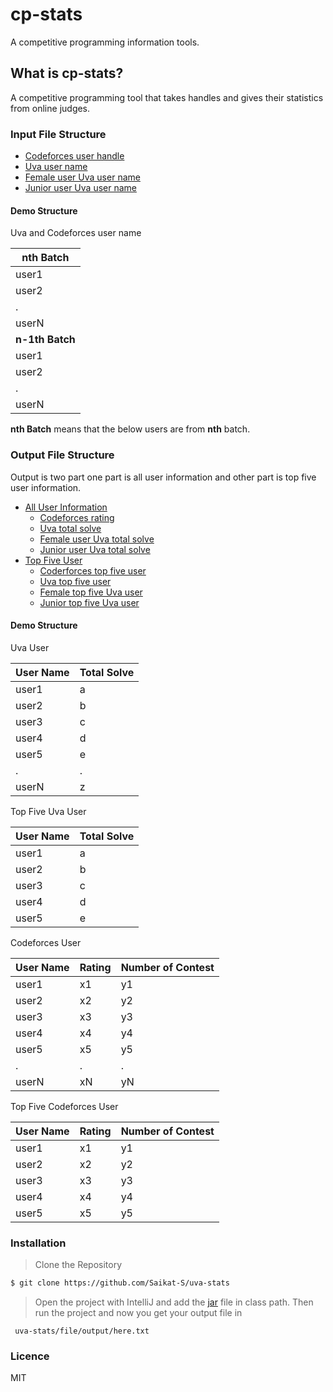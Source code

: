 # cp-stats

A competitive programming information tools.

## What is cp-stats?
A competitive programming tool that takes handles and gives their statistics from online judges.

### Input File Structure

 - [Codeforces user handle](https://github.com/Saikat-S/uva-stats/blob/master/file/input_file/codeforces_user_handle.txt)
 - [Uva user name](https://github.com/Saikat-S/uva-stats/blob/master/file/input_file/uva_user_name.txt)
 - [Female user Uva user name](https://github.com/Saikat-S/uva-stats/blob/master/file/input_file/female_uva_user.txt)
 - [Junior user Uva user name](https://github.com/Saikat-S/uva-stats/blob/master/file/input_file/junior_uva_user.txt)

#### Demo Structure

Uva and Codeforces user name

| nth Batch |
|-----------|
|   user1   |
|   user2   |
|     .     |
|   userN   |
|**n-1th Batch**|
|   user1   |
|   user2   |
|     .     |
|   userN   |


**nth Batch** means that the below users are from **nth** batch.


### Output File Structure
Output is two part one part is all user information and other part is top five user information.
 - [All User Information](https://github.com/Saikat-S/uva-stats/tree/master/file/all_user_info)
   - [Codeforces rating](https://github.com/Saikat-S/uva-stats/blob/master/file/all_user_info/codeforces_user_rating.txt)
   - [Uva total solve](https://github.com/Saikat-S/uva-stats/blob/master/file/all_user_info/uva_user_solve.txt)
   - [Female user Uva total solve](https://github.com/Saikat-S/uva-stats/blob/master/file/all_user_info/female_uva_solve.txt)
   - [Junior user Uva total solve](https://github.com/Saikat-S/uva-stats/blob/master/file/all_user_info/junior_uva_solve.txt)
 - [Top Five User](https://github.com/Saikat-S/uva-stats/tree/master/file/output_file)
    - [Coderforces top five user](https://github.com/Saikat-S/uva-stats/blob/master/file/output_file/codeforces_top_five.txt)
    - [Uva top five user](https://github.com/Saikat-S/uva-stats/blob/master/file/output_file/uva_top_five.txt)
    -  [Female top five Uva user](https://github.com/Saikat-S/uva-stats/blob/master/file/output_file/female_uva_top_five.txt)
    -  [Junior top five Uva user](https://github.com/Saikat-S/uva-stats/blob/master/file/output_file/junior_uva_top_five.txt)

#### Demo Structure

Uva User

| User Name | Total Solve |
|-----------|-------------|
|   user1   |     a      |
|   user2   |     b       |
|   user3   |     c       |
|   user4   |     d       |
|   user5   |     e       |
|     .     |     .       |
|   userN   |     z       |

Top Five Uva User

| User Name | Total Solve |
|-----------|-------------|
|   user1   |     a       |
|   user2   |     b       |
|   user3   |     c       |
|   user4   |     d       |
|   user5   |     e       |

Codeforces User

| User Name | Rating | Number of Contest |
|-----------|--------|-------------------|
|   user1   |   x1   |       y1          |
|   user2   |   x2   |       y2          | 
|   user3   |   x3   |       y3          |
|   user4   |   x4   |       y4          |
|   user5   |   x5   |       y5          |
|     .     |   .    |       .           |
|   userN   |   xN   |       yN          |

Top Five Codeforces User

| User Name | Rating | Number of Contest |
|-----------|--------|-------------------|
|   user1   |   x1   |       y1          |
|   user2   |   x2   |       y2          | 
|   user3   |   x3   |       y3          |
|   user4   |   x4   |       y4          |
|   user5   |   x5   |       y5          |





### Installation

 > Clone the Repository

```sh
$ git clone https://github.com/Saikat-S/uva-stats
```
 
 > Open the project with IntelliJ and add the [jar](https://github.com/Saikat-S/uva-stats/blob/master/lib/java-json.jar) file in class path.
 > Then run the project and now you get your output file in 
     
     uva-stats/file/output/here.txt

### Licence
MIT
